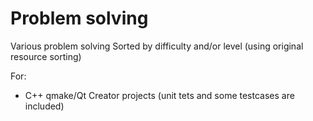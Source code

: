 # Problem solving

Various problem solving
Sorted by difficulty and/or level (using original resource sorting)

For:
+ C++ qmake/Qt Creator projects (unit tets and some testcases are included)
